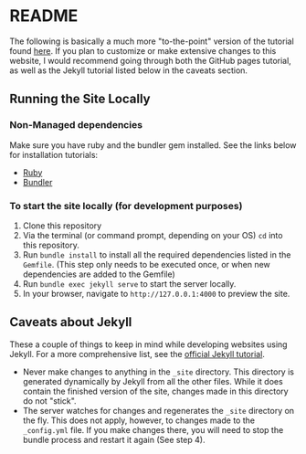 # README

The following is basically a much more "to-the-point" version of the tutorial found [here](https://docs.github.com/en/free-pro-team@latest/github/working-with-github-pages/getting-started-with-github-pages).
If you plan to customize or make extensive changes to this website, I would recommend going through both the GitHub pages tutorial, as well as the Jekyll tutorial listed below in the caveats section.

## Running the Site Locally

### Non-Managed dependencies

Make sure you have ruby and the bundler gem installed.
See the links below for installation tutorials:

- [Ruby](https://www.ruby-lang.org/en/documentation/installation/)
- [Bundler](https://bundler.io)

### To start the site locally (for development purposes)

1. Clone this repository
2. Via the terminal (or command prompt, depending on your OS) `cd` into this repository.
3. Run `bundle install` to install all the required dependencies listed in the `Gemfile`.
(This step only needs to be executed once, or when new dependencies are added to the Gemfile)
4. Run `bundle exec jekyll serve` to start the server locally.
5. In your browser, navigate to `http://127.0.0.1:4000` to preview the site.

## Caveats about Jekyll

These a couple of things to keep in mind while developing websites using Jekyll.
For a more comprehensive list, see the [official Jekyll tutorial](https://jekyllrb.com/docs/).

- Never make changes to anything in the `_site` directory.
This directory is generated dynamically by Jekyll from all the other files.
While it does contain the finished version of the site, changes made in this directory do not "stick".
- The server watches for changes and regenerates the `_site` directory on the fly.
This does not apply, however, to changes made to the `_config.yml` file.
If you make changes there, you will need to stop the bundle process and restart it again (See step 4).
